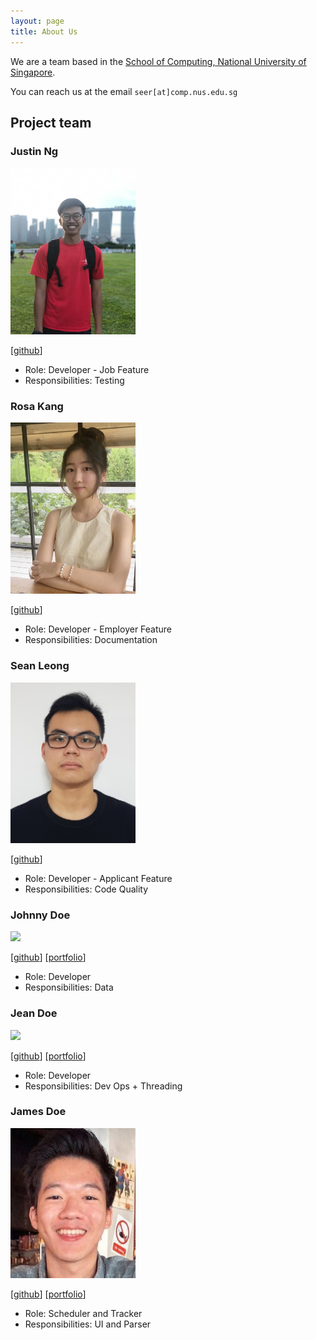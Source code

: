 ```yaml
---
layout: page
title: About Us
---
```


We are a team based in the [School of Computing, National University of Singapore](http://www.comp.nus.edu.sg).

You can reach us at the email `seer[at]comp.nus.edu.sg`

## Project team

### Justin Ng

<img src="images/justinnje.png" width="200px">

[[github](https://github.com/Justinnje)]

* Role: Developer - Job Feature
* Responsibilities: Testing

### Rosa Kang

<img src="images/ro4k9.jpg" width="200px">

[[github](https://github.com/ro4k9)]

* Role: Developer - Employer Feature
* Responsibilities: Documentation

### Sean Leong

<img src="images/seanleong339.png" width="200px">

[[github](http://github.com/seanleong339)]

* Role: Developer - Applicant Feature
* Responsibilities: Code Quality

### Johnny Doe

<img src="images/johndoe.png" width="200px">

[[github](http://github.com/johndoe)] [[portfolio](team/johndoe.md)]

* Role: Developer
* Responsibilities: Data

### Jean Doe

<img src="images/johndoe.png" width="200px">

[[github](http://github.com/johndoe)]
[[portfolio](team/johndoe.md)]

* Role: Developer
* Responsibilities: Dev Ops + Threading

### James Doe

<img src="images/e0543517.png" width="200px">

[[github](http://github.com/e0543517)]
[[portfolio](team/e0543517.md)]

* Role: Scheduler and Tracker
* Responsibilities: UI and Parser
